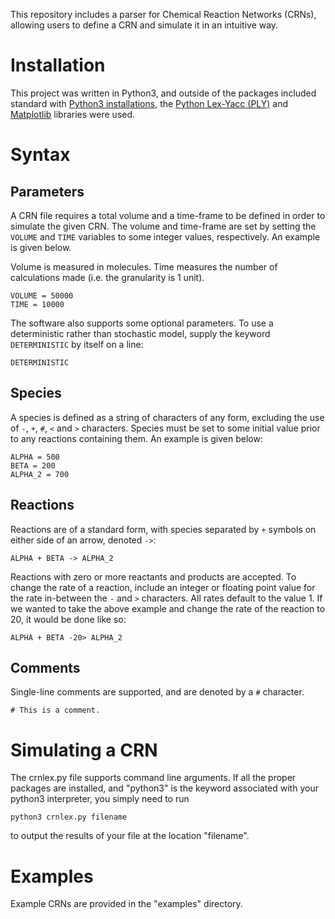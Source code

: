 This repository includes a parser for Chemical Reaction Networks (CRNs), allowing users to define a CRN and simulate it in an intuitive way.

# Installation
This project was written in Python3, and outside of the packages included standard with [Python3 installations](https://www.python.org/downloads/), the [Python Lex-Yacc (PLY)](http://www.dabeaz.com/ply/) and [Matplotlib](http://matplotlib.org/) libraries were used.
 
# Syntax

## Parameters
A CRN file requires a total volume and a time-frame to be defined in order to simulate the given CRN. The volume and time-frame are set by setting the `VOLUME` and `TIME` variables to some integer values, respectively. An example is given below.

Volume is measured in molecules. Time measures the number of calculations made (i.e. the granularity is 1 unit).

```
VOLUME = 50000
TIME = 10000
```

The software also supports some optional parameters. To use a deterministic rather than stochastic model, supply the keyword `DETERMINISTIC` by itself on a line:

```
DETERMINISTIC
```

## Species
A species is defined as a string of characters of any form, excluding the use of `-`, `+`, `#`, `<` and `>` characters. Species must be set to some initial value prior to any reactions containing them. An example is given below:

```
ALPHA = 500
BETA = 200
ALPHA_2 = 700
```

## Reactions
Reactions are of a standard form, with species separated by `+` symbols on either side of an arrow, denoted `->`:

```
ALPHA + BETA -> ALPHA_2
```

Reactions with zero or more reactants and products are accepted. To change the rate of a reaction, include an integer or floating point value for the rate in-between the `-` and `>` characters. All rates default to the value 1. If we wanted to take the above example and change the rate of the reaction to 20, it would be done like so:

```
ALPHA + BETA -20> ALPHA_2
```

## Comments
Single-line comments are supported, and are denoted by a `#` character.

```
# This is a comment.
```

# Simulating a CRN
The crnlex.py file supports command line arguments. If all the proper packages are installed, and "python3" is the keyword associated with your python3 interpreter, you simply need to run 

```
python3 crnlex.py filename
```

to output the results of your file at the location "filename".  

# Examples
Example CRNs are provided in the "examples" directory. 
